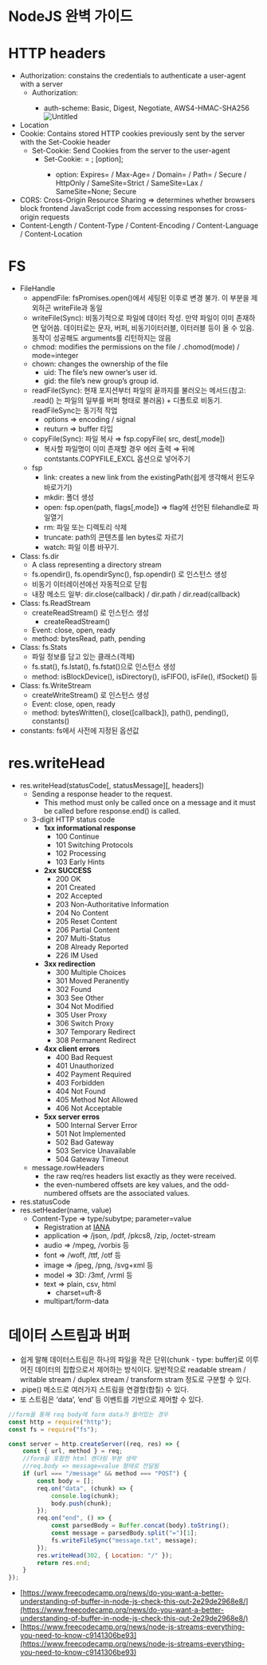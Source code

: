 # NodeJS 완벽 가이드

# HTTP headers

-   Authorization: constains the credentials to authenticate a user-agent with a server
    -   Authorization: <auth-scheme> <authrization-parameters>
        -   auth-scheme: Basic, Digest, Negotiate, AWS4-HMAC-SHA256
        ![Untitled](NodeJS%20%E1%84%8B%E1%85%AA%E1%86%AB%E1%84%87%E1%85%A7%E1%86%A8%20%E1%84%80%E1%85%A1%E1%84%8B%E1%85%B5%E1%84%83%E1%85%B3%20a4f602cbc7804c128faddb99ce50d7d2/Untitled.png)
-   Location
-   Cookie: Contains stored HTTP cookies previously sent by the server with the Set-Cookie header
    -   Set-Cookie: Send Cookies from the server to the user-agent
        -   Set-Cookie: <cookie-name> = <cookie-value>; [option];
            -   option: Expires=<date> / Max-Age=<number> / Domain=<domain-value> / Path=<path-value> / Secure / HttpOnly / SameSite=Strict / SameSite=Lax / SameSite=None; Secure
-   CORS: Cross-Origin Resource Sharing ⇒ determines whether browsers block frontend JavaScript code from accessing responses for cross-origin requests
-   Content-Length / Content-Type / Content-Encoding / Content-Language / Content-Location

# FS

-   FileHandle
    -   appendFile: fsPromises.open()에서 세팅된 이후로 변경 불가. 이 부분을 제외하곤 writeFile과 동일
    -   writeFile(Sync): 비동기적으로 파일에 데이터 작성. 만약 파일이 이미 존재하면 덮어씀. 데이터로는 문자, 버퍼, 비동기이터러블, 이터러블 등이 올 수 있음. 동작이 성공해도 arguments를 리턴하지는 않음
    -   chmod: modifies the permissions on the file / .chomod(mode) / mode=integer
    -   chown: changes the ownership of the file
        -   uid: The file’s new owner’s user id.
        -   gid: the file’s new group’s group id.
    -   readFile(Sync): 현재 포지션부터 파일의 끝까지를 불러오는 메서드(참고: .read() 는 파일의 일부를 버퍼 형태로 불러옴) + 디폴트로 비동기. readFileSync는 동기적 작업
        -   options ⇒ encoding / signal
        -   reuturn ⇒ buffer 타입
    -   copyFile(Sync): 파일 복사 ⇒ fsp.copyFile( src, dest[,mode])
        -   복사할 파일명이 이미 존재할 경우 에러 출력 ⇒ 뒤에 contstants.COPYFILE_EXCL 옵션으로 넣어주기
    -   fsp
        -   link: creates a new link from the existingPath(쉽게 생각해서 윈도우 바로가기)
        -   mkdir: 폴더 생성
        -   open: fsp.open(path, flags[,mode]) ⇒ flag에 선언된 filehandle로 파일열기
        -   rm: 파일 또는 디렉토리 삭제
        -   truncate: path의 콘텐츠를 len bytes로 자르기
        -   watch: 파일 이름 바꾸기.
-   Class: fs.dir
    -   A class representing a directory stream
    -   fs.opendir(), fs.opendirSync(), fsp.opendir() 로 인스턴스 생성
    -   비동기 이터레이션에선 자동적으로 닫힘
    -   내장 메소드 일부: dir.close(callback) / dir.path / dir.read(callback)
-   Class: fs.ReadStream
    -   createReadStream() 로 인스턴스 생성
        -   createReadStream()
    -   Event: close, open, ready
    -   method: bytesRead, path, pending
-   Class: fs.Stats
    -   파일 정보를 담고 있는 클래스(객체)
    -   fs.stat(), fs.lstat(), fs.fstat()으로 인스턴스 생성
    -   method: isBlockDevice(), isDirectory(), isFIFO(), isFile(), ifSocket() 등
-   Class: fs.WriteStream
    -   createWriteStream() 로 인스턴스 생성
    -   Event: close, open, ready
    -   method: bytesWritten(), close([callback]), path(), pending(), constants()
-   constants: fs에서 사전에 지정된 옵션값

# res.writeHead

-   res.writeHead(statusCode[, statusMessage][, headers])
    -   Sending a response header to the request.
        -   This method must only be called once on a message and it must be called before response.end() is called.
    -   3-digit HTTP status code
        -   **1xx informational response**
            -   100 Continue
            -   101 Switching Protocols
            -   102 Processing
            -   103 Early Hints
        -   **2xx SUCCESS**
            -   200 OK
            -   201 Created
            -   202 Accepted
            -   203 Non-Authoritative Information
            -   204 No Content
            -   205 Reset Content
            -   206 Partial Content
            -   207 Multi-Status
            -   208 Already Reported
            -   226 IM Used
        -   **3xx redirection**
            -   300 Multiple Choices
            -   301 Moved Peranently
            -   302 Found
            -   303 See Other
            -   304 Not Modified
            -   305 User Proxy
            -   306 Switch Proxy
            -   307 Temporary Redirect
            -   308 Permanent Redirect
        -   **4xx client errors**
            -   400 Bad Request
            -   401 Unauthorized
            -   402 Payment Required
            -   403 Forbidden
            -   404 Not Found
            -   405 Method Not Allowed
            -   406 Not Acceptable
        -   **5xx server erros**
            -   500 Internal Server Error
            -   501 Not Implemented
            -   502 Bad Gateway
            -   503 Service Unavailable
            -   504 Gateway Timeout
    -   message.rowHeaders
        -   the raw req/res headers list exactly as they were received.
        -   the even-numbered offsets are key values, and the odd-numbered offsets are the associated values.
-   res.statusCode
-   res.setHeader(name, value)
    -   Content-Type ⇒ type/subytpe; parameter=value
        -   Registration at [IANA](https://www.iana.org/assignments/media-types/media-types.xhtml#font)
        -   application ⇒ /json, /pdf, /pkcs8, /zip, /octet-stream
        -   audio ⇒ /mpeg, /vorbis 등
        -   font ⇒ /woff, /ttf, /otf 등
        -   image ⇒ /jpeg, /png, /svg+xml 등
        -   model ⇒ 3D: /3mf, /vrml 등
        -   text ⇒ plain, csv, html
            -   charset=uft-8
        -   multipart/form-data

# 데이터 스트림과 버퍼

-   쉽게 말해 데이터스트림은 하나의 파일을 작은 단위(chunk - type: buffer)로 이루어진 데이터의 집합으로서 제어하는 방식이다. 일반적으로 readable stream / writable stream / duplex stream / transform stram 정도로 구분할 수 있다.
-   .pipe() 메소드로 여러가지 스트림을 연결할(합칠) 수 있다.
-   또 스트림은 ‘data’, ‘end’ 등 이벤트를 기반으로 제어할 수 있다.

```jsx
//form을 통해 req body에 form data가 들어있는 경우
const http = require("http");
const fs = require("fs");

const server = http.createServer((req, res) => {
    const { url, method } = req;
    //form을 포함한 html 랜더링 부분 생략
    //req.body => message=value 형태로 전달됨
    if (url === "/message" && method === "POST") {
        const body = [];
        req.on("data", (chunk) => {
            console.log(chunk);
            body.push(chunk);
        });
        req.on("end", () => {
            const parsedBody = Buffer.concat(body).toString();
            const message = parsedBody.split("=")[1];
            fs.writeFileSync("message.txt", message);
        });
        res.writeHead(302, { Location: "/" });
        return res.end;
    }
});
```

-   [https://www.freecodecamp.org/news/do-you-want-a-better-understanding-of-buffer-in-node-js-check-this-out-2e29de2968e8/](https://www.freecodecamp.org/news/do-you-want-a-better-understanding-of-buffer-in-node-js-check-this-out-2e29de2968e8/)
-   [https://www.freecodecamp.org/news/node-js-streams-everything-you-need-to-know-c9141306be93](https://www.freecodecamp.org/news/node-js-streams-everything-you-need-to-know-c9141306be93)
